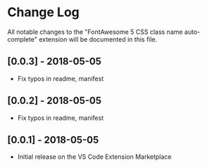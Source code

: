 # Change Log
All notable changes to the "FontAwesome 5 CSS class name auto-complete" extension will be documented in this file.

##  [0.0.3] - 2018-05-05
- Fix typos in readme, manifest

##  [0.0.2] - 2018-05-05
- Fix typos in readme, manifest

##  [0.0.1] - 2018-05-05
- Initial release on the VS Code Extension Marketplace
